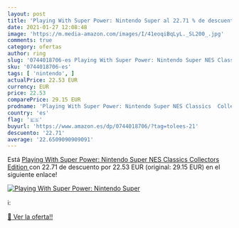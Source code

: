 ```yaml
---
layout: post
title: 'Playing With Super Power: Nintendo Super al 22.71 % de descuento'
date: 2021-01-27 12:08:48
image: 'https://m.media-amazon.com/images/I/41eoqiBqLyL._SL200_.jpg'
comments: true
category: ofertas
author: ring
slug: '0744018706-es Playing With Super Power: Nintendo Super NES Classics...'
sku: '0744018706-es'
tags: [ 'nintendo', ]
actualPrice: 22.53 EUR
currency: EUR
price: 22.53
comparePrice: 29.15 EUR
prodname: 'Playing With Super Power: Nintendo Super NES Classics  Collectors Edition '
country: 'es'
flag: '🇪🇸'
buyurl: 'https://www.amazon.es/dp/0744018706/?tag=tolees-21'
descuento: '22.71'
average: '22.6509090909091'
---
```


Está [Playing With Super Power: Nintendo Super NES Classics  Collectors Edition ](https://www.amazon.es/dp/0744018706/?tag=tolees-21) con 22.71 de descuento por 22.53 EUR (original: 29.15 EUR) en el siguiente enlace!

[![Playing With Super Power: Nintendo Super](https://m.media-amazon.com/images/I/41eoqiBqLyL._SL200_.jpg)](https://www.amazon.es/dp/0744018706/?tag=tolees-21)

ℹ️:


[🛒 Ver la oferta!!](https://www.amazon.es/dp/0744018706/?tag=tolees-21)
